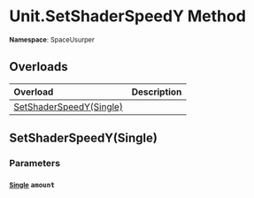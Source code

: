 # Unit.SetShaderSpeedY Method

<small>**Namespace**: SpaceUsurper</small>

## Overloads

<div markdown="1" class="member-table">

| Overload | Description |
| :------- | ----------- |
| [SetShaderSpeedY(Single)](#Single_) |  | 

</div>

## SetShaderSpeedY(Single)
### Parameters
#### <small>[Single](https://docs.microsoft.com/en-us/dotnet/api/system.single?view=netframework-4.5)</small> `amount`

